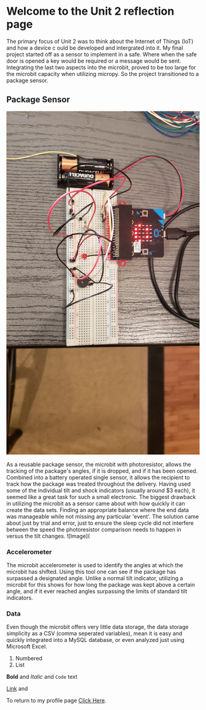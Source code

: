 # Welcome to the Unit 2 reflection page

The primary focus of Unit 2 was to think about the Internet of Things (IoT) and how a device c
ould be developed and intergrated into it. My final project started off as a sensor to implement 
in a safe. Where when the safe door is opened a key would be required or a message would be sent. 
Integrating the last two aspects into the microbit, proved to be too large for the microbit 
capacity when utilizing micropy. So the project transitioned to a package sensor. 

## **Package Sensor**
![Image](Positive.jpg)

As a reusable package sensor, the microbit with photoresistor, allows the tracking of the package's angles, 
if it is dropped, and if it has been opened. Combined into a battery operated single sensor, it allows the 
recipient to track how the package was treated throughout the delivery. Having used some of the individual 
tilt and shock indicators (usually around $3 each), it seemed like a great task for such a small electronic.
The biggest drawback in utilizing the microbit as a sensor came about with how quickly it can create the 
data sets. Finding an appropriate balance where the end data was manageable while not missing any particular 
'event'. The solution came about just by trial and error, just to ensure the sleep cycle did not interfere 
between the speed the photoresistor comparison needs to happen in versus the tilt changes.
![Image](
### **Accelerometer**
The microbit accelerometer is used to identify the angles at which the microbit has shifted. 
Using this tool one can see if the package has surpassed a designated angle. Unlike a normal 
tilt indicator, utilizing a microbit for this shows for how long the package was kept above 
a certain angle, and if it ever reached angles surpassing the limits of standard tilt indicators.

### **Data**
Even though the microbit offers very little data storage, the data storage simplicity as a CSV 
(comma seperated variables), mean it is easy and quickly integrated into a MySQL database, or 
even analyzed just using Microsoft Excel.

1. Numbered
2. List

**Bold** and _Italic_ and `Code` text

[Link](url) and 



To return to my profile page [Click Here](https://frantzl-cyber.github.io/FL_portfolio/).

